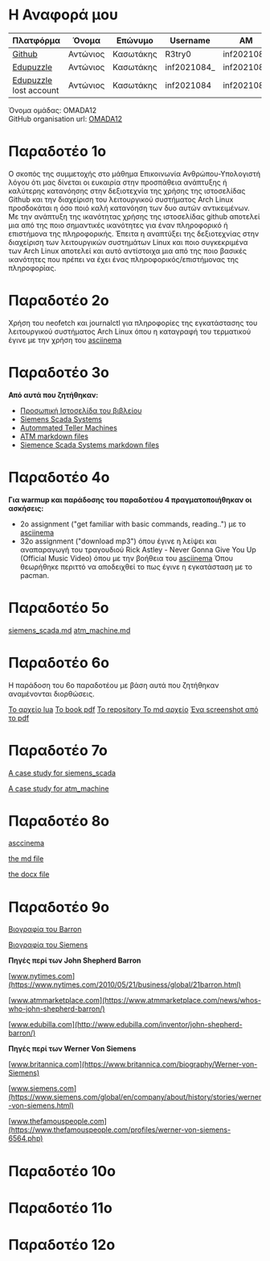 # Η Αναφορά μου
| Πλατφόρμα | Όνομα | Επώνυμο | Username | AM | Email |
| --- | --- | --- | --- | --- | --- |
| [Github](https://github.com/R3try0) | Αντώνιος | Κασωτάκης | R3try0 | inf2021084 | inf2021084@ionio.gr |
| [Edupuzzle](https://edpuzzle.com/classes/63398b5f9fadbe4119d673a5) | Αντώνιος | Κασωτάκης |  inf2021084_ | inf2021084 | inf2021084@ionio.gr |
| [Edupuzzle](https://edpuzzle.com) lost account | Αντώνιος | Κασωτάκης | inf2021084 | inf2021084 | inf2021084@ionio.gr |

Όνομα ομάδας: OMADA12 <br>
GitHub organisation url: [OMADA12](https://github.com/OMADA12)
# Παραδοτέο 1ο

Ο σκοπός της συμμετοχής στο μάθημα Επικοινωνία Ανθρώπου-Υπολογιστή λόγου ότι μας δίνεται οι ευκαιρία στην προσπάθεια ανάπτυξης ή καλύτερης κατανόησης στην δεξιοτεχνία της χρήσης της ιστοσελίδας Github και την διαχείριση του λειτουργικού συστήματος Arch Linux προσδοκάται η όσο ποιό καλή κατανόηση των δυο αυτών αντικειμένων. Με την ανάπτυξη της ικανότητας χρήσης της ιστοσελίδας github αποτελεί μια από της ποιο σημαντικές ικανότητες για έναν πληροφορικό ή επιστήμονα της πληροφορικής. Έπειτα η αναπτύξει της δεξιοτεχνίας στην διαχείριση των λειτουργικών συστημάτων Linux και ποιο συγκεκριμένα των Arch Linux αποτελεί και αυτό αντίστοιχα μια από της ποιο βασικές ικανότητες που πρέπει να έχει ένας πληροφορικός/επιστήμονας της πληροφορίας.

# Παραδοτέο 2ο

Χρήση του neofetch και journalctl για πληροφορίες της εγκατάστασης του λειτουργικού συστήματος Arch Linux όπου η καταγραφή του τερματικού έγινε με την χρήση του [asciinema](https://asciinema.org/a/548800)

# Παραδοτέο 3ο
**Από αυτά που ζητήθηκαν:**
* [Προσωπική Ιστοσελίδα του βιβλείου](https://vermillion-inf.netlify.app/)
* [Siemens Scada Systems](https://omada12.netlify.app//gallery/siemens_scada/)
* [Autommated Teller Machines](htΠps://vermillion-inf.netlify.app/gallery/atm/)
* [ATM markdown files](https://github.com/R3try0/_gallery/blob/master/atm.md)
* [Siemence Scada Systems markdown files](https://github.com/R3try0/_gallery/blob/master/siemens_scada.md)

# Παραδοτέο 4ο
**Για warmup και παράδοσης του παραδοτέου 4 πραγματοποιήθηκαν οι ασκήσεις:**
* 2ο assignment ("get familiar with basic commands, reading..") με το [asciinema](https://asciinema.org/a/548793)
* 32o assignment ("download mp3") όπου έγινε η λείψει και αναπαραγωγή του τραγουδιού  Rick Astley - Never Gonna Give You Up (Official Music Video) όπου με την βοήθεια του [asciinema](https://asciinema.org/a/548798)
Όπου θεωρήθηκε περιττό να αποδειχθεί το πως έγινε η εγκατάσταση με το pacman.

# Παραδοτέο 5ο
[siemens_scada.md](https://github.com/R3try0/site/blob/master/_timeline/siemens_scada.md)
[atm_machine.md](https://github.com/R3try0/site/blob/master/_timeline/atm_machine.md)

# Παραδοτέο 6ο
Η παράδοση του 6ο παραδοτέου με βάση αυτά που ζητήθηκαν αναμένονται διορθώσεις.

[Το αρχείο lua](https://github.com/R3try0/kallipos/blob/master/lua/luaf.lua)
[Το book pdf](https://github.com/R3try0/kallipos/blob/master/book.pdf)
[Το repository ](https://github.com/R3try0/kallipos)
[Το md αρχείο](https://github.com/R3try0/kallipos/blob/master/lua/themdfile.md)
[Ένα screenshot από το pdf](https://github.com/R3try0/kallipos/blob/master/Screenshot_2022-11-18_13_05_55.png)

# Παραδοτέο 7ο

[A case study for siemens_scada](https://github.com/R3try0/site/blob/master/_case-study/siemens_scada.md)

[A case study for atm_machine](https://github.com/R3try0/site/blob/master/_case-study/atm_machine.md)


# Παραδοτέο 8ο
[asccinema](https://asciinema.org/a/550174)

[the md file](https://github.com/R3try0/other_files)

[the docx file](https://github.com/R3try0/other_files)

# Παραδοτέο 9ο

[Βιογραφία του Barron](https://github.com/R3try0/site/blob/master/_biography/john-shepherd-barron.md)

[Βιογραφία του Siemens](https://github.com/R3try0/site/blob/master/_biography/werner-von-siemens.md)

**Πηγές περί των John Shepherd Barron**

[www.nytimes.com](https://www.nytimes.com/2010/05/21/business/global/21barron.html)

[www.atmmarketplace.com](https://www.atmmarketplace.com/news/whos-who-john-shepherd-barron/)

[www.edubilla.com](http://www.edubilla.com/inventor/john-shepherd-barron/) 

**Πηγές περί των Werner Von Siemens**

[www.britannica.com](https://www.britannica.com/biography/Werner-von-Siemens)

[www.siemens.com](https://www.siemens.com/global/en/company/about/history/stories/werner-von-siemens.html)

[www.thefamouspeople.com](https://www.thefamouspeople.com/profiles/werner-von-siemens-6564.php)


# Παραδοτέο 10ο

# Παραδοτέο 11ο

# Παραδοτέο 12ο
